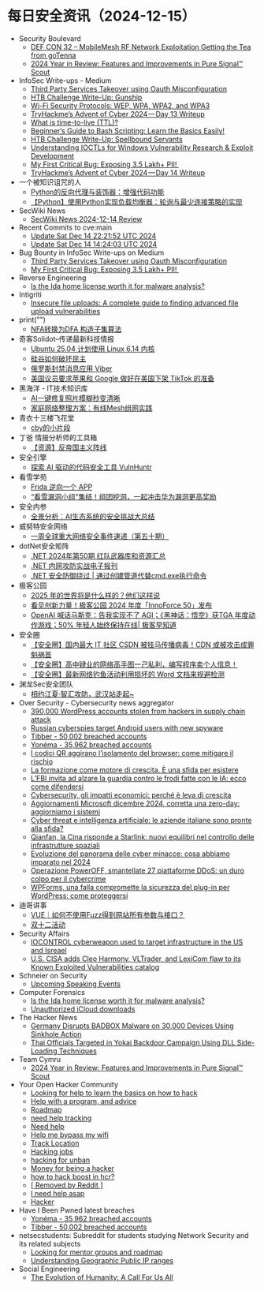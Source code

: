 # 每日安全资讯（2024-12-15）

- Security Boulevard
  - [DEF CON 32 –  MobileMesh RF Network Exploitation Getting the Tea from goTenna](https://securityboulevard.com/2024/12/def-con-32-mobilemesh-rf-network-exploitation-getting-the-tea-from-gotenna/)
  - [2024 Year in Review: Features and Improvements in Pure Signal™ Scout](https://securityboulevard.com/2024/12/2024-year-in-review-features-and-improvements-in-pure-signal-scout/)
- InfoSec Write-ups - Medium
  - [Third Party Services Takeover using Oauth Misconfiguration](https://infosecwriteups.com/third-party-services-takeover-using-oauth-misconfiguration-8888a0c1ad86?source=rss----7b722bfd1b8d---4)
  - [HTB Challenge Write-Up: Gunship](https://infosecwriteups.com/htb-challenge-write-up-gunship-e0f8760b6a58?source=rss----7b722bfd1b8d---4)
  - [Wi-Fi Security Protocols: WEP, WPA, WPA2, and WPA3](https://infosecwriteups.com/wi-fi-security-protocols-wep-wpa-wpa2-and-wpa3-ecc959f34af4?source=rss----7b722bfd1b8d---4)
  - [TryHackme’s Advent of Cyber 2024 — Day 13 Writeup](https://infosecwriteups.com/tryhackmes-advent-of-cyber-2024-day-13-writeup-0bbf946757d7?source=rss----7b722bfd1b8d---4)
  - [What is time-to-live (TTL)?](https://infosecwriteups.com/what-is-time-to-live-ttl-d9617cb7ae58?source=rss----7b722bfd1b8d---4)
  - [Beginner’s Guide to Bash Scripting: Learn the Basics Easily!](https://infosecwriteups.com/beginners-guide-to-bash-scripting-learn-the-basics-easily-3cee7b596a2a?source=rss----7b722bfd1b8d---4)
  - [HTB Challenge Write-Up: Spellbound Servants](https://infosecwriteups.com/htb-challenge-write-up-spellbound-servants-27f12d0e3df5?source=rss----7b722bfd1b8d---4)
  - [Understanding IOCTLs for Windows Vulnerability Research & Exploit Development](https://infosecwriteups.com/understanding-ioctls-for-windows-vulnerability-research-exploit-development-c49229b38d8d?source=rss----7b722bfd1b8d---4)
  - [My First Critical Bug: Exposing 3.5 Lakh+ PII! ️](https://infosecwriteups.com/my-first-critical-bug-exposing-3-5-lakh-pii-%EF%B8%8F-fbad616ddbea?source=rss----7b722bfd1b8d---4)
  - [TryHackme’s Advent of Cyber 2024 — Day 14 Writeup](https://infosecwriteups.com/tryhackmes-advent-of-cyber-2024-day-14-writeup-a75997f03a16?source=rss----7b722bfd1b8d---4)
- 一个被知识诅咒的人
  - [Python的反向代理与装饰器：增强代码功能](https://blog.csdn.net/nokiaguy/article/details/144470228)
  - [【Python】使用Python实现负载均衡器：轮询与最少连接策略的实现](https://blog.csdn.net/nokiaguy/article/details/144470213)
- SecWiki News
  - [SecWiki News 2024-12-14 Review](http://www.sec-wiki.com/?2024-12-14)
- Recent Commits to cve:main
  - [Update Sat Dec 14 22:21:52 UTC 2024](https://github.com/trickest/cve/commit/b887aaee974f8e26bb65b617fff75b1fff82a3c5)
  - [Update Sat Dec 14 14:24:03 UTC 2024](https://github.com/trickest/cve/commit/76e4f6883d51d476e5e93b3299b723a7b592b15a)
- Bug Bounty in InfoSec Write-ups on Medium
  - [Third Party Services Takeover using Oauth Misconfiguration](https://infosecwriteups.com/third-party-services-takeover-using-oauth-misconfiguration-8888a0c1ad86?source=rss----7b722bfd1b8d--bug_bounty)
  - [My First Critical Bug: Exposing 3.5 Lakh+ PII! ️](https://infosecwriteups.com/my-first-critical-bug-exposing-3-5-lakh-pii-%EF%B8%8F-fbad616ddbea?source=rss----7b722bfd1b8d--bug_bounty)
- Reverse Engineering
  - [Is the Ida home license worth it for malware analysis?](https://www.reddit.com/r/ReverseEngineering/comments/1hebo4y/is_the_ida_home_license_worth_it_for_malware/)
- Intigriti
  - [Insecure file uploads: A complete guide to finding advanced file upload vulnerabilities](https://blog.intigriti.com/hacking-tools/insecure-file-uploads-a-complete-guide-to-finding-advanced-file-upload-vulnerabilities)
- print("")
  - [NFA转换为DFA 构造子集算法](https://www.o2oxy.cn/4285.html)
- 奇客Solidot–传递最新科技情报
  - [Ubuntu 25.04 计划使用 Linux 6.14 内核](https://www.solidot.org/story?sid=80052)
  - [硅谷如何破坏民主](https://www.solidot.org/story?sid=80051)
  - [俄罗斯封禁消息应用 Viber](https://www.solidot.org/story?sid=80050)
  - [美国议员要求苹果和 Google 做好在美国下架 TikTok 的准备](https://www.solidot.org/story?sid=80048)
- 黑海洋 - IT技术知识库
  - [AI一键修复照片模糊秒变清晰](https://www.upx8.com/4559)
  - [家庭网络整理方案：有线Mesh组网实践](https://www.upx8.com/4558)
- 青衣十三楼飞花堂
  - [cby的小片段](https://mp.weixin.qq.com/s?__biz=MzUzMjQyMDE3Ng==&mid=2247487804&idx=1&sn=1e7db3cdd07690d7db0641c313adff39&chksm=fab2d203cdc55b1549649274943c23262ace5a641975f8cad3beca662cba596c512e1581db07&scene=58&subscene=0#rd)
- 丁爸 情报分析师的工具箱
  - [【资源】反帝国主义阵线](https://mp.weixin.qq.com/s?__biz=MzI2MTE0NTE3Mw==&mid=2651148162&idx=1&sn=a9d4da7db0927ad4710195d244892e21&chksm=f1af38b8c6d8b1aef98299323194f9c303b0e9ebf8c1b11db87a11d2cd958f91345ec18ea114&scene=58&subscene=0#rd)
- 安全引擎
  - [探索 AI 驱动的代码安全工具 VulnHuntr](https://mp.weixin.qq.com/s?__biz=MzAxNTg0ODU4OQ==&mid=2650358583&idx=1&sn=825ce4fe98145a5b6744dd6a1e3a86b5&chksm=83f026d5b487afc3e724f8feb6fb79e4bcf5ed1bd4919d4d96f55c9ee46cf1db7761251d085d&scene=58&subscene=0#rd)
- 看雪学苑
  - [Frida 逆向一个 APP](https://mp.weixin.qq.com/s?__biz=MjM5NTc2MDYxMw==&mid=2458586874&idx=1&sn=3bdc2f37290cd64b6fe65a45db267db7&chksm=b18c3e7086fbb76650050dc25930565ba870f58de685add83cd8dc9a04310233026c85bd1234&scene=58&subscene=0#rd)
  - [“看雪漏洞小组”集结！组团挖洞，一起冲击华为漏洞更高奖励](https://mp.weixin.qq.com/s?__biz=MjM5NTc2MDYxMw==&mid=2458586874&idx=2&sn=def87ccd0e65d4f49f3448c619afac16&chksm=b18c3e7086fbb766a3c750cc6cec9f42d84bc0e3dc4ca25925934c1bfd0e2c80daaf2a5068f2&scene=58&subscene=0#rd)
- 安全内参
  - [全景分析：AI生态系统的安全挑战大总结](https://mp.weixin.qq.com/s?__biz=MzI4NDY2MDMwMw==&mid=2247513278&idx=1&sn=4e162c3b65d38f11b11e5e80dd363434&chksm=ebfaf39edc8d7a882d2caeb4fb31f63175221edc003c5bbcc40a85be836e2db9852bed265866&scene=58&subscene=0#rd)
- 威努特安全网络
  - [一周全球重大网络安全事件速递（第五十期）](https://mp.weixin.qq.com/s?__biz=MzAwNTgyODU3NQ==&mid=2651129699&idx=1&sn=1f3703727c14abc5249ea33c0bc4323d&chksm=80e71dd3b79094c54abdcc26463f0834f95f67bb0d3b095fcbf5f6f73f399e2c9c04956baee0&scene=58&subscene=0#rd)
- dotNet安全矩阵
  - [.NET 2024年第50期 红队武器库和资源汇总](https://mp.weixin.qq.com/s?__biz=MzUyOTc3NTQ5MA==&mid=2247497498&idx=1&sn=13dcc0b2e42c19d896082d8eb4539fe9&chksm=fa5959f7cd2ed0e1f1603b31cb50142e13d645fe3720f06b1cadb10908d6710e937bb16ce93c&scene=58&subscene=0#rd)
  - [.NET 内网攻防实战电子报刊](https://mp.weixin.qq.com/s?__biz=MzUyOTc3NTQ5MA==&mid=2247497498&idx=2&sn=00900a0c29c85b41fe6a586d7e5c3571&chksm=fa5959f7cd2ed0e12f7b79efaf8ab12bbd2dabcc3489f7d77bac0f49542fb7acd9113e439c68&scene=58&subscene=0#rd)
  - [.NET 安全防御绕过 | 通过创建管道代替cmd.exe执行命令](https://mp.weixin.qq.com/s?__biz=MzUyOTc3NTQ5MA==&mid=2247497498&idx=3&sn=92242fe91028417caf6bcec8a88d9b3e&chksm=fa5959f7cd2ed0e17f1db4869eb84d0c25c46e3744f76361bdc717afd1310143d91183e2f3b4&scene=58&subscene=0#rd)
- 极客公园
  - [2025 年的世界将是什么样的？他们这样说](https://mp.weixin.qq.com/s?__biz=MTMwNDMwODQ0MQ==&mid=2653069423&idx=1&sn=ff53c3108ac9f4209c83a185d9c25bad&chksm=7e57ddd9492054cf29f2799e187ec4d4c77104240fc73e14666d78df4424dcdb00655ab27d0c&scene=58&subscene=0#rd)
  - [看见创新力量！极客公园 2024 年度「InnoForce 50」发布](https://mp.weixin.qq.com/s?__biz=MTMwNDMwODQ0MQ==&mid=2653069382&idx=1&sn=dc216dec7a27133253dec39e9f725188&chksm=7e57ddf0492054e651e2d5da482f15d83be9df05fa44b26a4e380e2aa8b1c24105a1096d917a&scene=58&subscene=0#rd)
  - [OpenAI 喊话马斯克：告我实现不了 AGI；《黑神话：悟空》获TGA 年度动作游戏；50% 年轻人始终保持在线| 极客早知道](https://mp.weixin.qq.com/s?__biz=MTMwNDMwODQ0MQ==&mid=2653069381&idx=1&sn=2705754ee894bd521027d7c3205ed386&chksm=7e57ddf3492054e53334eef692af02cbfa3e7df4aec1867ecf94fcb60d91d15ffe56981945b1&scene=58&subscene=0#rd)
- 安全圈
  - [【安全圈】国内最大 IT 社区 CSDN 被挂马传播病毒！CDN 或被攻击成罪魁祸首](https://mp.weixin.qq.com/s?__biz=MzIzMzE4NDU1OQ==&mid=2652066606&idx=1&sn=308e9637fcb9741e87940b691f20e9aa&chksm=f36e7f6ec419f67869f058fec450d74d5faa3fd27ab9ef578067b75537430136e0ddb9d1b64c&scene=58&subscene=0#rd)
  - [【安全圈】高中肄业的网络高手图一己私利，编写程序卖个人信息！](https://mp.weixin.qq.com/s?__biz=MzIzMzE4NDU1OQ==&mid=2652066606&idx=2&sn=0b819bf38f3cc2d19225010f632def89&chksm=f36e7f6ec419f67898dedbb478a3cf9eced3b894e53258f4a8a8eac3d7ac6f8695797ff211c5&scene=58&subscene=0#rd)
  - [【安全圈】最新网络钓鱼活动利用损坏的 Word 文档来规避检测](https://mp.weixin.qq.com/s?__biz=MzIzMzE4NDU1OQ==&mid=2652066606&idx=3&sn=d6db5800165d61a841b21b917d975bde&chksm=f36e7f6ec419f6787f017edfcbed384c8dad810704e071c9c8471adc69f4aa635df0e747e56c&scene=58&subscene=0#rd)
- 渊龙Sec安全团队
  - [相约江夏·智汇攻防，武汉站走起~](https://mp.weixin.qq.com/s?__biz=Mzg4NTY0MDg1Mg==&mid=2247485612&idx=1&sn=c6a717a5a10be174080837f90b14295e&chksm=cfa49357f8d31a4186ff54a1f255ab28b3b455a5137517c3691240e6eb51b984425d8ad071c2&scene=58&subscene=0#rd)
- Over Security - Cybersecurity news aggregator
  - [390,000 WordPress accounts stolen from hackers in supply chain attack](https://www.bleepingcomputer.com/news/security/390-000-wordpress-accounts-stolen-from-hackers-in-supply-chain-attack/)
  - [Russian cyberspies target Android users with new spyware](https://www.bleepingcomputer.com/news/security/russian-cyberspies-target-android-users-with-new-spyware/)
  - [Tibber - 50,002 breached accounts](https://haveibeenpwned.com/PwnedWebsites#Tibber)
  - [Yonéma - 35,962 breached accounts](https://haveibeenpwned.com/PwnedWebsites#Yonema)
  - [I codici QR aggirano l’isolamento del browser: come mitigare il rischio](https://www.cybersecurity360.it/news/i-codici-qr-aggirano-lisolamento-del-browser-come-mitigare-il-rischio/)
  - [La formazione come motore di crescita. È una sfida per esistere](https://www.cybersecurity360.it/outlook/la-formazione-come-motore-di-crescita-e-una-sfida-per-esistere/)
  - [L’FBI invita ad alzare la guardia contro le frodi fatte con le IA: ecco come difendersi](https://www.cybersecurity360.it/news/fbi-frodi-ia/)
  - [Cybersecurity, gli impatti economici: perché è leva di crescita](https://www.cybersecurity360.it/cultura-cyber/cybersecurity-gli-impatti-economici-perche-e-leva-di-crescita/)
  - [Aggiornamenti Microsoft dicembre 2024, corretta una zero-day: aggiorniamo i sistemi](https://www.cybersecurity360.it/news/aggiornamenti-microsoft-dicembre-2024-corretta-una-zero-day-aggiorniamo-i-sistemi/)
  - [Cyber threat e intelligenza artificiale: le aziende italiane sono pronte alla sfida?](https://www.cybersecurity360.it/soluzioni-aziendali/cyber-threat-e-intelligenza-artificiale-le-aziende-italiane-sono-pronte-alla-sfida/)
  - [Qianfan, la Cina risponde a Starlink: nuovi equilibri nel controllo delle infrastrutture spaziali](https://www.cybersecurity360.it/nuove-minacce/qianfan-la-cina-risponde-a-starlink-nuovi-equilibri-nel-controllo-delle-infrastrutture-spaziali/)
  - [Evoluzione del panorama delle cyber minacce: cosa abbiamo imparato nel 2024](https://www.cybersecurity360.it/soluzioni-aziendali/evoluzione-del-panorama-delle-cyber-minacce-cosa-abbiamo-imparato-nel-2024/)
  - [Operazione PowerOFF, smantellate 27 piattaforme DDoS: un duro colpo per il cybercrime](https://www.cybersecurity360.it/news/operazione-poweroff-smantellate-27-piattaforme-ddos-un-duro-colpo-per-il-cybercrime/)
  - [WPForms, una falla compromette la sicurezza del plug-in per WordPress: come proteggersi](https://www.cybersecurity360.it/news/wpforms-una-falla-compromette-la-sicurezza-del-plug-in-per-wordpress-come-proteggersi/)
- 迪哥讲事
  - [VUE｜如何不使用Fuzz得到网站所有参数与接口？](https://mp.weixin.qq.com/s?__biz=MzIzMTIzNTM0MA==&mid=2247496602&idx=1&sn=b23208b7113632dbea687ab88a6e3ef9&chksm=e8a5f9f9dfd270eff0f807aa5450f12ad14a02ffe1a7a0107ac5a8da3d9872c511ed1e16434f&scene=58&subscene=0#rd)
  - [双十二活动](https://mp.weixin.qq.com/s?__biz=MzIzMTIzNTM0MA==&mid=2247496602&idx=2&sn=e2965fcc4e770300709b04092e6aaaf7&chksm=e8a5f9f9dfd270efa55beada80c1f68aaa5e603130c9580e7069b04fdd084eb5d3d4421a63eb&scene=58&subscene=0#rd)
- Security Affairs
  - [IOCONTROL cyberweapon used to target infrastructure in the US and Isreael](https://securityaffairs.com/171980/malware/iocontrol-cyberweapon-targets-us-isreael.html)
  - [U.S. CISA adds Cleo Harmony, VLTrader, and LexiCom flaw to its Known Exploited Vulnerabilities catalog](https://securityaffairs.com/171973/security/u-s-cisa-adds-cleo-harmony-vltrader-and-lexicom-flaw-to-its-known-exploited-vulnerabilities-catalog.html)
- Schneier on Security
  - [Upcoming Speaking Events](https://www.schneier.com/blog/archives/2024/12/upcoming-speaking-events-2.html)
- Computer Forensics
  - [Is the Ida home license worth it for malware analysis?](https://www.reddit.com/r/computerforensics/comments/1hebpam/is_the_ida_home_license_worth_it_for_malware/)
  - [Unauthorized iCloud downloads](https://www.reddit.com/r/computerforensics/comments/1hduq3q/unauthorized_icloud_downloads/)
- The Hacker News
  - [Germany Disrupts BADBOX Malware on 30,000 Devices Using Sinkhole Action](https://thehackernews.com/2024/12/germany-disrupts-badbox-malware-on.html)
  - [Thai Officials Targeted in Yokai Backdoor Campaign Using DLL Side-Loading Techniques](https://thehackernews.com/2024/12/thai-officials-targeted-in-yokai.html)
- Team Cymru
  - [2024 Year in Review: Features and Improvements in Pure Signal™ Scout](https://www.team-cymru.com/post/2024-year-in-review-features-and-improvements-in-pure-signal-scout)
- Your Open Hacker Community
  - [Looking for help to learn the basics on how to hack](https://www.reddit.com/r/HowToHack/comments/1hedcux/looking_for_help_to_learn_the_basics_on_how_to/)
  - [Help with a program, and advice](https://www.reddit.com/r/HowToHack/comments/1he66c2/help_with_a_program_and_advice/)
  - [Roadmap](https://www.reddit.com/r/HowToHack/comments/1he5hd4/roadmap/)
  - [need help tracking](https://www.reddit.com/r/HowToHack/comments/1he32ep/need_help_tracking/)
  - [Need help](https://www.reddit.com/r/HowToHack/comments/1he8jjz/need_help/)
  - [Help me bypass my wifi](https://www.reddit.com/r/HowToHack/comments/1hee8id/help_me_bypass_my_wifi/)
  - [Track Location](https://www.reddit.com/r/HowToHack/comments/1he4a2n/track_location/)
  - [Hacking jobs](https://www.reddit.com/r/HowToHack/comments/1he9dwa/hacking_jobs/)
  - [hacking for unban](https://www.reddit.com/r/HowToHack/comments/1he7zzh/hacking_for_unban/)
  - [Money for being a hacker](https://www.reddit.com/r/HowToHack/comments/1he16ay/money_for_being_a_hacker/)
  - [how to hack boost in hcr?](https://www.reddit.com/r/HowToHack/comments/1hdzq4b/how_to_hack_boost_in_hcr/)
  - [[ Removed by Reddit ]](https://www.reddit.com/r/HowToHack/comments/1he0lf7/removed_by_reddit/)
  - [I need help asap](https://www.reddit.com/r/HowToHack/comments/1hdt8bq/i_need_help_asap/)
  - [Hacker](https://www.reddit.com/r/HowToHack/comments/1hdrt37/hacker/)
- Have I Been Pwned latest breaches
  - [Yonéma - 35,962 breached accounts](https://haveibeenpwned.com/PwnedWebsites#Yonema)
  - [Tibber - 50,002 breached accounts](https://haveibeenpwned.com/PwnedWebsites#Tibber)
- netsecstudents: Subreddit for students studying Network Security and its related subjects
  - [Looking for mentor groups and roadmap](https://www.reddit.com/r/netsecstudents/comments/1hdxpee/looking_for_mentor_groups_and_roadmap/)
  - [Understanding Geographic Public IP ranges](https://www.reddit.com/r/netsecstudents/comments/1hdv521/understanding_geographic_public_ip_ranges/)
- Social Engineering
  - [The Evolution of Humanity: A Call For Us All](https://www.reddit.com/r/SocialEngineering/comments/1he0qxz/the_evolution_of_humanity_a_call_for_us_all/)
